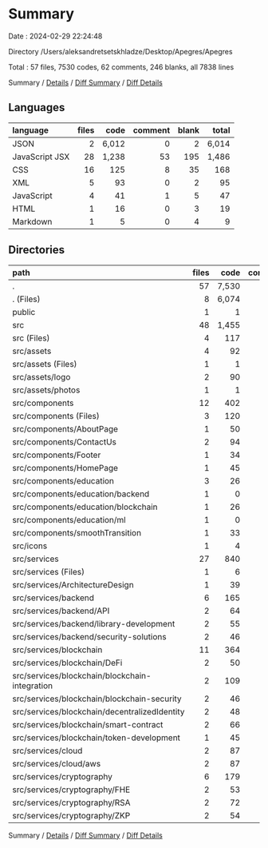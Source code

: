 # Summary

Date : 2024-02-29 22:24:48

Directory /Users/aleksandretsetskhladze/Desktop/Apegres/Apegres

Total : 57 files,  7530 codes, 62 comments, 246 blanks, all 7838 lines

Summary / [Details](details.md) / [Diff Summary](diff.md) / [Diff Details](diff-details.md)

## Languages
| language | files | code | comment | blank | total |
| :--- | ---: | ---: | ---: | ---: | ---: |
| JSON | 2 | 6,012 | 0 | 2 | 6,014 |
| JavaScript JSX | 28 | 1,238 | 53 | 195 | 1,486 |
| CSS | 16 | 125 | 8 | 35 | 168 |
| XML | 5 | 93 | 0 | 2 | 95 |
| JavaScript | 4 | 41 | 1 | 5 | 47 |
| HTML | 1 | 16 | 0 | 3 | 19 |
| Markdown | 1 | 5 | 0 | 4 | 9 |

## Directories
| path | files | code | comment | blank | total |
| :--- | ---: | ---: | ---: | ---: | ---: |
| . | 57 | 7,530 | 62 | 246 | 7,838 |
| . (Files) | 8 | 6,074 | 1 | 14 | 6,089 |
| public | 1 | 1 | 0 | 0 | 1 |
| src | 48 | 1,455 | 61 | 232 | 1,748 |
| src (Files) | 4 | 117 | 3 | 22 | 142 |
| src/assets | 4 | 92 | 0 | 2 | 94 |
| src/assets (Files) | 1 | 1 | 0 | 0 | 1 |
| src/assets/logo | 2 | 90 | 0 | 2 | 92 |
| src/assets/photos | 1 | 1 | 0 | 0 | 1 |
| src/components | 12 | 402 | 26 | 61 | 489 |
| src/components (Files) | 3 | 120 | 21 | 17 | 158 |
| src/components/AboutPage | 1 | 50 | 0 | 11 | 61 |
| src/components/ContactUs | 2 | 94 | 0 | 10 | 104 |
| src/components/Footer | 1 | 34 | 1 | 3 | 38 |
| src/components/HomePage | 1 | 45 | 1 | 8 | 54 |
| src/components/education | 3 | 26 | 2 | 6 | 34 |
| src/components/education/backend | 1 | 0 | 0 | 1 | 1 |
| src/components/education/blockchain | 1 | 26 | 2 | 4 | 32 |
| src/components/education/ml | 1 | 0 | 0 | 1 | 1 |
| src/components/smoothTransition | 1 | 33 | 1 | 6 | 40 |
| src/icons | 1 | 4 | 1 | 4 | 9 |
| src/services | 27 | 840 | 31 | 143 | 1,014 |
| src/services (Files) | 1 | 6 | 0 | 2 | 8 |
| src/services/ArchitectureDesign | 1 | 39 | 0 | 6 | 45 |
| src/services/backend | 6 | 165 | 4 | 30 | 199 |
| src/services/backend/API | 2 | 64 | 2 | 13 | 79 |
| src/services/backend/library-development | 2 | 55 | 0 | 9 | 64 |
| src/services/backend/security-solutions | 2 | 46 | 2 | 8 | 56 |
| src/services/blockchain | 11 | 364 | 13 | 59 | 436 |
| src/services/blockchain/DeFi | 2 | 50 | 0 | 9 | 59 |
| src/services/blockchain/blockchain-integration | 2 | 109 | 6 | 17 | 132 |
| src/services/blockchain/blockchain-security | 2 | 46 | 0 | 8 | 54 |
| src/services/blockchain/decentralizedIdentity | 2 | 48 | 1 | 7 | 56 |
| src/services/blockchain/smart-contract | 2 | 66 | 5 | 11 | 82 |
| src/services/blockchain/token-development | 1 | 45 | 1 | 7 | 53 |
| src/services/cloud | 2 | 87 | 0 | 16 | 103 |
| src/services/cloud/aws | 2 | 87 | 0 | 16 | 103 |
| src/services/cryptography | 6 | 179 | 14 | 30 | 223 |
| src/services/cryptography/FHE | 2 | 53 | 1 | 8 | 62 |
| src/services/cryptography/RSA | 2 | 72 | 8 | 12 | 92 |
| src/services/cryptography/ZKP | 2 | 54 | 5 | 10 | 69 |

Summary / [Details](details.md) / [Diff Summary](diff.md) / [Diff Details](diff-details.md)